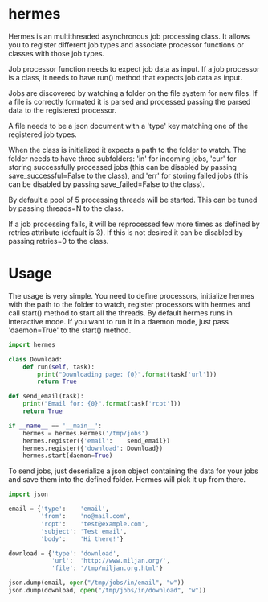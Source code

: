 hermes
======

Hermes is an multithreaded asynchronous job processing class. It allows you to register different job types and associate processor functions or classes with those job types.

Job processor function needs to expect job data as input. If a job processor is a class, it needs to have run() method that expects job data as input.

Jobs are discovered by watching a folder on the file system for new files. If a file is correctly formated it is parsed and processed passing the parsed data to the registered processor.

A file needs to be a json document with a 'type' key matching one of the registered job types.

When the class is initialized it expects a path to the folder to watch. The folder needs to have three subfolders: 'in' for incoming jobs, 'cur' for storing successfully processed jobs (this can be disabled by passing save_successful=False to the class), and 'err' for storing failed jobs (this can be disabled by passing save_failed=False to the class).

By default a pool of 5 processing threads will be started. This can be tuned by passing threads=N to the class.

If a job processing fails, it will be reprocessed few more times as defined by retries attribute (default is 3). If this is not desired it can be disabled by passing retries=0 to the class.

Usage
======

The usage is very simple. You need to define processors, initialize hermes with the path to the folder to watch, register processors with hermes and call start() method to start all the threads. By default hermes runs in interactive mode. If you want to run it in a daemon mode, just pass 'daemon=True' to the start() method.

```python
import hermes

class Download:
    def run(self, task):
        print("Downloading page: {0}".format(task['url']))
        return True

def send_email(task):
    print("Email for: {0}".format(task['rcpt']))
    return True

if __name__ == '__main__':
    hermes = hermes.Hermes('/tmp/jobs')
    hermes.register({'email':    send_email})
    hermes.register({'download': Download})
    hermes.start(daemon=True)
```

To send jobs, just deserialize a json object containing the data for your jobs and save them into the defined folder. Hermes will pick it up from there.

```python
import json

email = {'type':    'email',
         'from':    'no@mail.com',
         'rcpt':    'test@example.com',
         'subject': 'Test email',
         'body':    'Hi there!'}

download = {'type': 'download',
            'url':  'http://www.miljan.org/',
            'file': '/tmp/miljan.org.html'}

json.dump(email, open("/tmp/jobs/in/email", "w"))
json.dump(download, open("/tmp/jobs/in/download", "w"))
```

